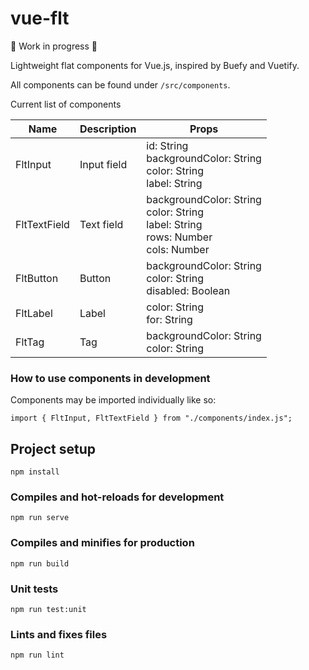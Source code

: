 # vue-flt

:construction: Work in progress :construction:

Lightweight flat components for Vue.js, inspired by Buefy and Vuetify.

All components can be found under `/src/components`.

Current list of components

| Name         | Description | Props                                                                                     |
| ------------ | ----------- | ----------------------------------------------------------------------------------------- |
| FltInput     | Input field | id: String<br>backgroundColor: String<br>color: String<br>label: String                   |
| FltTextField | Text field  | backgroundColor: String<br>color: String<br>label: String<br>rows: Number<br>cols: Number |
| FltButton    | Button      | backgroundColor: String<br>color: String<br>disabled: Boolean                             |
| FltLabel     | Label       | color: String<br>for: String                                                              |
| FltTag       | Tag         | backgroundColor: String<br>color: String                                                  |

### How to use components in development

Components may be imported individually like so:

`import { FltInput, FltTextField } from "./components/index.js";`

## Project setup

```
npm install
```

### Compiles and hot-reloads for development

```
npm run serve
```

### Compiles and minifies for production

```
npm run build
```

### Unit tests

```
npm run test:unit
```

### Lints and fixes files

```
npm run lint
```
